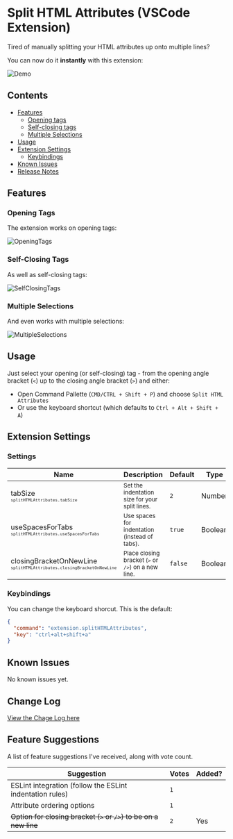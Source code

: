 # **Split HTML Attributes** (VSCode Extension)

Tired of manually splitting your HTML attributes up onto multiple lines? 

You can now do it **instantly** with this extension:

![Demo](https://raw.githubusercontent.com/dannyconnell/vscode-split-html-attributes/master/images/DemoSelfClosing.gif)

## Contents
* [Features](#features)
  * [Opening tags](#opening-tags)
  * [Self-closing tags](#self-closing-tags)
  * [Multiple Selections](#multiple-selections)
* [Usage](#usage)
* [Extension Settings](#extension-settings)
  * [Keybindings](#keybindings)
* [Known Issues](#known-issues)
* [Release Notes](#release-notes)

## Features

### Opening Tags

The extension works on opening tags:

![OpeningTags](https://raw.githubusercontent.com/dannyconnell/vscode-split-html-attributes/master/images/DemoOpeningTags.gif)

### Self-Closing Tags

As well as self-closing tags:

![SelfClosingTags](https://raw.githubusercontent.com/dannyconnell/vscode-split-html-attributes/master/images/DemoSelfClosing.gif)

### Multiple Selections

And even works with multiple selections:

![MultipleSelections](https://raw.githubusercontent.com/dannyconnell/vscode-split-html-attributes/master/images/DemoMultipleSelections.gif)

## Usage

Just select your opening (or self-closing) tag - from the opening angle bracket (`<`) up to the closing angle bracket (`>`) and either:
* Open Command Pallette (`CMD/CTRL + Shift + P`) and choose `Split HTML Attributes`
* Or use the keyboard shortcut (which defaults to `Ctrl + Alt + Shift + A`)

## Extension Settings

### Settings

| Name | Description | Default | Type |
| - | - | - | - |
| tabSize<br><sub><sup>`splitHTMLAttributes.tabSize`</sup></sub> | <small>Set the indentation size for your split lines.</small> | `2` | Number
| useSpacesForTabs<br><sub><sup>`splitHTMLAttributes.useSpacesForTabs`</sup></sub> | <small>Use spaces for indentation (instead of tabs).</small> | `true` | Boolean
| closingBracketOnNewLine<br><sub><sup>`splitHTMLAttributes.closingBracketOnNewLine`</sup></sub> | <small>Place closing bracket (`>` or `/>`) on a new line.</small> | `false` | Boolean

### Keybindings

You can change the keyboard shorcut. This is the default:

```json
{
  "command": "extension.splitHTMLAttributes",
  "key": "ctrl+alt+shift+a"
}
```

## Known Issues

No known issues yet.

## Change Log

[View the Chage Log here](https://github.com/dannyconnell/vscode-split-html-attributes/blob/master/CHANGELOG.md)

## Feature Suggestions

A list of feature suggestions I've received, along with vote count.

| Suggestion | Votes | Added?  |
| - | - | - |
| ESLint integration (follow the ESLint indentation rules) | `1` | |
| Attribute ordering options | `1` | |
| ~~Option for closing bracket (`>` or `/>`) to be on a new line~~ | `2` | Yes |